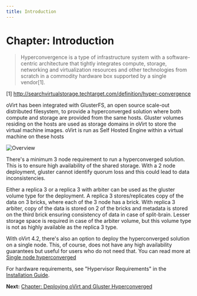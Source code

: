 ```yaml
---
title: Introduction
---
```


# Chapter: Introduction

> Hyperconvergence is a type of infrastructure system with a software-centric architecture that tightly integrates compute, storage, networking and virtualization resources and other technologies from scratch in a commodity hardware box supported by a single vendor[1].

[1] http://searchvirtualstorage.techtarget.com/definition/hyper-convergence

oVirt has been integrated with GlusterFS, an open source scale-out distributed filesystem, to provide a hyperconverged solution where both compute and storage are provided from the same hosts. Gluster volumes residing on the hosts are used as storage domains in oVirt to store the virtual machine images. oVirt is run as Self Hosted Engine within a virtual machine on these hosts

![Overview](/images/gluster-hyperconverged/hc-arch.png)

There's a minimum 3 node requirement to run a hyperconverged solution. This is to ensure high availability of the shared storage. With a 2 node deployment, gluster cannot identify quorum loss and this could lead to data inconsistencies.

Either a replica 3 or a replica 3 with arbiter can be used as the gluster volume type for the deployment.
A replica 3 stores/replicates copy of the data on 3 bricks, where each of the 3 node has a brick. With replica 3 arbiter, copy of the data is stored on 2 of the bricks and metadata is stored on the third brick ensuring consistency of data in case of split-brain. Lesser storage space is required in case of the arbiter volume, but this volume type is not as highly available as the replica 3 type.  

With oVirt 4.2, there's also an option to deploy the hyperconverged solution on a single node. This, of course, does not have any high availability guarantees but useful for users who do not need that. You can read more at [Single node hyperconverged](/documentation/gluster-hyperconverged/chap-Single_node_hyperconverged)

For hardware requirements, see "Hypervisor Requirements" in the [Installation Guide](/documentation/install-guide/Installation_Guide/).

**Next:** [Chapter: Deploying oVirt and Gluster Hyperconverged](../chap-Deploying_Hyperconverged)
